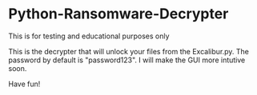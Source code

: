 # Python-Ransomware-Decrypter
This is for testing and educational purposes only
<p> This is the decrypter that will unlock your files from the Excalibur.py. The password by default is "password123". I will make the GUI more intutive soon.
<p> Have fun!
